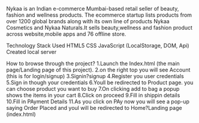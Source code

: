 Nykaa is an Indian e-commerce Mumbai-based retail seller of beauty, fashion and wellness products. The ecommerce startup lists products from over 1200 global brands along with its own line of products Nykaa Cosmetics and Nykaa Naturals.It sells beauty,wellness and fashion product across website,mobile apps and 76 offline store.


Technology Stack Used
HTML5
CSS
JavaScript (LocalStorage, DOM, Api)
Created local server

How to browse through the project?
1.Launch the Index.html (the main page/Landing page of this project).
2.on the right top you will see Account (this is for login/signup)
3.Signin?signup
4.Register you user credentials
5.Sign in though your credentials
6.Youll be redirected to Product page. you can choose product you want to buy
7.On clicking add to bag a popup shows the items in your cart
8.Click on proceed
9.Fill in shippin details
10.Fill in PAyment Details
11.As you click on PAy now you will see a pop-up saying Order Placed and youl will be redirected to Home?Landing page (index.html)
